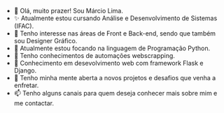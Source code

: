 - 👋 Olá, muito prazer! Sou Márcio Lima.
- ✨ Atualmente estou cursando Análise e Desenvolvimento de Sistemas (IFAC).
- 👀 Tenho interesse nas áreas de Front e Back-end, sendo que também sou Designer Gráfico.
- 🌱 Atualmente estou focando na linguagem de Programação Python.
- 🌱 Tenho conhecimentos de automações webscrapping.
- 🌱 Conhecimento em desevolvimento web com framework Flask e Django.
- 💞️ Tenho minha mente aberta a novos projetos e desafios que venha a enfretar.
- 📫  Tenho alguns canais para quem deseja conhecer mais sobre mim e me contactar.

<!---
MarciolimaDev/MarciolimaDev is a ✨ special ✨ repository because its `README.md` (this file) appears on your GitHub profile.
You can click the Preview link to take a look at your changes.
--->
